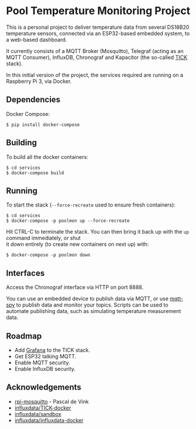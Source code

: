 # Pool Temperature Monitoring Project

This is a personal project to deliver temperature data from several DS18B20 temperature sensors, connected via
an ESP32-based embedded system, to a web-based dashboard.

It currently consists of a MQTT Broker (Mosquitto), Telegraf (acting as an MQTT Consumer), InfluxDB,
Chronograf and Kapacitor (the so-called [TICK](https://www.influxdata.com/time-series-platform/) stack).

In this initial version of the project, the services required are running on a Raspberry Pi 3, via Docker.

## Dependencies

Docker Compose:

    $ pip install docker-compose

## Building

To build all the docker containers:

    $ cd services
	$ docker-compose build

## Running

To start the stack (`--force-recreate` used to ensure fresh containers):

    $ cd services
	$ docker-compose -p poolmon up --force-recreate

Hit CTRL-C to terminate the stack. You can then bring it back up with the `up` command immediately, or shut\
it down entirely (to create new containers on next up) with:

    $ docker-compose -p poolmon down

## Interfaces

Access the Chronograf interface via HTTP on port 8888.

You can use an embedded device to publish data via MQTT, or use [mqtt-spy](http://kamilfb.github.io/mqtt-spy/)
to publish data and monitor your topics. Scripts can be used to automate publishing data, such as simulating
temperature measurement data.

## Roadmap

* Add [Grafana](https://grafana.com/) to the TICK stack.
* Get ESP32 talking MQTT.
* Enable MQTT security.
* Enable InfluxDB security.

## Acknowledgements

* [rpi-mosquitto](https://github.com/pascaldevink/rpi-mosquitto.git) - Pascal de Vink
* [influxdata/TICK-docker](https://github.com/influxdata/TICK-docker/blob/master/1.2/docker-compose.yml)
* [influxdata/sandbox](https://github.com/influxdata/sandbox/blob/master/docker-compose.yml)
* [influxdata/influxdata-docker](https://github.com/influxdata/influxdata-docker)

